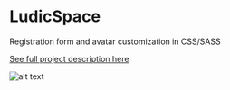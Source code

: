 # LudicSpace
 Registration form and avatar customization in CSS/SASS

[See full project description here](https://www.behance.net/gallery/151075787/Ludic-Space-UX-Front-end-Case-Study)

![alt text](mir-s3-cdn-cf.behance.net/project_modules/fs/cdf5d0151075787.6305a4b088c8b.gif)
